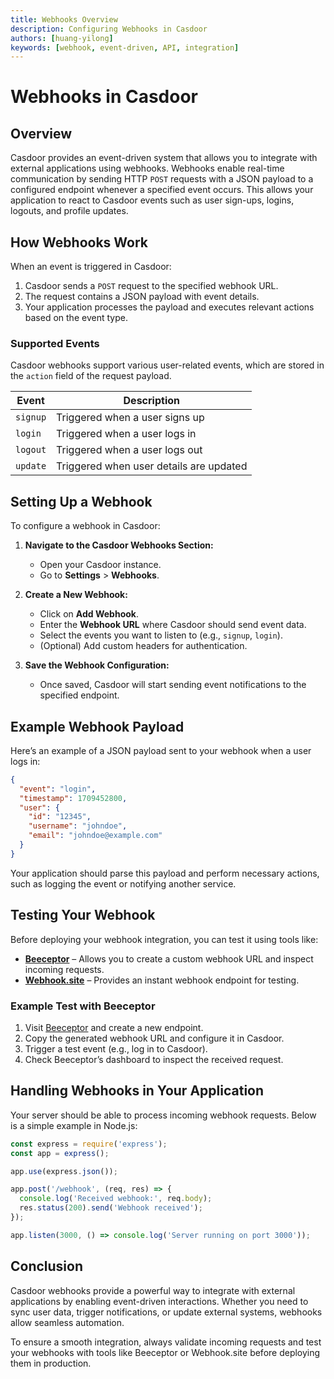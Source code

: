 ```yaml
---
title: Webhooks Overview
description: Configuring Webhooks in Casdoor
authors: [huang-yilong]
keywords: [webhook, event-driven, API, integration]
---
```


# Webhooks in Casdoor

## Overview

Casdoor provides an event-driven system that allows you to integrate with external applications using webhooks. Webhooks enable real-time communication by sending HTTP `POST` requests with a JSON payload to a configured endpoint whenever a specified event occurs. This allows your application to react to Casdoor events such as user sign-ups, logins, logouts, and profile updates.

## How Webhooks Work

When an event is triggered in Casdoor:

1. Casdoor sends a `POST` request to the specified webhook URL.
2. The request contains a JSON payload with event details.
3. Your application processes the payload and executes relevant actions based on the event type.

### Supported Events

Casdoor webhooks support various user-related events, which are stored in the `action` field of the request payload.

| Event      | Description                                     |
|------------|-------------------------------------------------|
| `signup`   | Triggered when a user signs up                |
| `login`    | Triggered when a user logs in                 |
| `logout`   | Triggered when a user logs out                |
| `update`   | Triggered when user details are updated       |

## Setting Up a Webhook

To configure a webhook in Casdoor:

1. **Navigate to the Casdoor Webhooks Section:**
   - Open your Casdoor instance.
   - Go to **Settings** > **Webhooks**.
   
2. **Create a New Webhook:**
   - Click on **Add Webhook**.
   - Enter the **Webhook URL** where Casdoor should send event data.
   - Select the events you want to listen to (e.g., `signup`, `login`).
   - (Optional) Add custom headers for authentication.

3. **Save the Webhook Configuration:**
   - Once saved, Casdoor will start sending event notifications to the specified endpoint.

## Example Webhook Payload

Here’s an example of a JSON payload sent to your webhook when a user logs in:

```json
{
  "event": "login",
  "timestamp": 1709452800,
  "user": {
    "id": "12345",
    "username": "johndoe",
    "email": "johndoe@example.com"
  }
}
```

Your application should parse this payload and perform necessary actions, such as logging the event or notifying another service.

## Testing Your Webhook

Before deploying your webhook integration, you can test it using tools like:

- **[Beeceptor](https://beeceptor.com/)** – Allows you to create a custom webhook URL and inspect incoming requests.
- **[Webhook.site](https://webhook.site/)** – Provides an instant webhook endpoint for testing.

### Example Test with Beeceptor

1. Visit [Beeceptor](https://beeceptor.com/) and create a new endpoint.
2. Copy the generated webhook URL and configure it in Casdoor.
3. Trigger a test event (e.g., log in to Casdoor).
4. Check Beeceptor’s dashboard to inspect the received request.

## Handling Webhooks in Your Application

Your server should be able to process incoming webhook requests. Below is a simple example in Node.js:

```javascript
const express = require('express');
const app = express();

app.use(express.json());

app.post('/webhook', (req, res) => {
  console.log('Received webhook:', req.body);
  res.status(200).send('Webhook received');
});

app.listen(3000, () => console.log('Server running on port 3000'));
```

## Conclusion

Casdoor webhooks provide a powerful way to integrate with external applications by enabling event-driven interactions. Whether you need to sync user data, trigger notifications, or update external systems, webhooks allow seamless automation.

To ensure a smooth integration, always validate incoming requests and test your webhooks with tools like Beeceptor or Webhook.site before deploying them in production.

